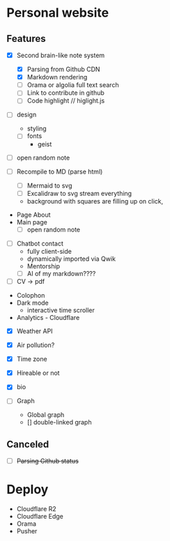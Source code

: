 # Personal website

## Features

- [x] Second brain-like note system

  - [x] Parsing from Github CDN
  - [x] Markdown rendering
  - [ ] Orama or algolia full text search
  - [ ] Link to contribute in github
  - [ ] Code highlight // higlight.js

- [ ] design

  - styling
  - [ ] fonts
    - geist

- [ ] open random note
- [ ] Recompile to MD (parse html)

  - [ ] Mermaid to svg
  - [ ] Excalidraw to svg
        stream everything

  - background with squares are filling up on click,

- Page About
- Main page
  - [ ] open random note
- [ ] Chatbot contact
  - fully client-side
  - dynamically imported via Qwik
  - Mentorship
  - [ ] AI of my markdown????
- [ ] CV -> pdf
- Colophon
- Dark mode
  - interactive time scroller
- Analytics - Cloudflare

- [x] Weather API
- [x] Air pollution?
- [x] Time zone
- [x] Hireable or not
- [x] bio

- [ ] Graph
  - Global graph
  - [] double-linked graph

## Canceled

- [ ] ~~Parsing Github status~~

# Deploy

- Cloudflare R2
- Cloudflare Edge
- Orama
- Pusher
